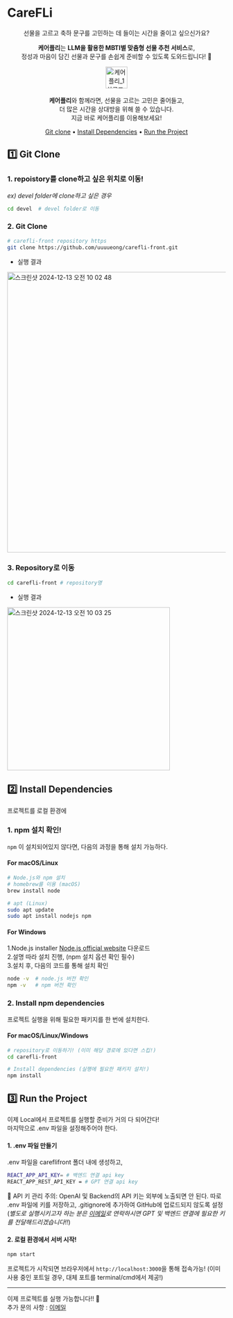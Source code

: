 # CareFLi
<div align="center">
선물을 고르고 축하 문구를 고민하는 데 들이는 시간을 줄이고 싶으신가요?

**케어플리**는 **LLM을 활용한 MBTI별 맞춤형 선물 추천 서비스**로,  
정성과 마음이 담긴 선물과 문구를 손쉽게 준비할 수 있도록 도와드립니다! 🎁
</div>

<div align="center">

<img width="50" alt="케어플리_1차로고_최종 1@2x" src="https://github.com/user-attachments/assets/d991ace5-3abd-4c3e-b098-0b9101eb617f" /><br><br>**케어플리**와 함께라면, 선물을 고르는 고민은 줄어들고,<br>더 많은 시간을 상대방을 위해 쓸 수 있습니다.<br>
지금 바로 케어플리를 이용해보세요!
</div>
<p align="center">
  <a href="#git-clone">Git clone</a> •
  <a href="#install-dependencies">Install Dependencies</a> •
  <a href="#run-the-project">Run the Project</a>
</p>

## 1️⃣ <a id="git-clone">Git Clone</a>
### 1. repoistory를 clone하고 싶은 위치로 이동!
*ex) devel folder에 clone하고 싶은 경우*
```bash
cd devel  # devel folder로 이동
```

### 2. Git Clone

```bash
# carefli-front repository https
git clone https://github.com/uuuueong/carefli-front.git 
```
- 실행 결과
<img width="645" alt="스크린샷 2024-12-13 오전 10 02 48" src="https://github.com/user-attachments/assets/d56e0e6a-7a1b-4646-84f5-e460e7f15bc5" />

### 3. Repository로 이동
```bash
cd carefli-front # repository명
```
- 실행 결과<br>
<img width="375" alt="스크린샷 2024-12-13 오전 10 03 25" src="https://github.com/user-attachments/assets/ecf10b2f-8035-4afe-902a-d401b4c8abcc" />

## 2️⃣ <a id="install-dependencies">Install Dependencies</a>
프로젝트를 로컬 환경에
### 1. npm 설치 확인!
`npm` 이 설치되어있지 않다면, 다음의 과정을 통해 설치 가능하다.

#### For macOS/Linux
```bash
# Node.js와 npm 설치
# homebrew를 이용 (macOS)
brew install node

# apt (Linux)
sudo apt update
sudo apt install nodejs npm
```

#### For Windows
1.Node.js installer [Node.js official website](https://nodejs.org/) 다운로드<br>
2.설명 따라 설치 진행, (npm 설치 옵션 확인 필수)<br>
3.설치 후, 다음의 코드를 통해 설치 확인
```bash
node -v  # node.js 버전 확인
npm -v   # npm 버전 확인
```

### 2. Install npm dependencies
프로젝트 실행을 위해 필요한 패키지를 한 번에 설치한다. 
#### For macOS/Linux/Windows
```bash
# repository로 이동하기! (이미 해당 경로에 있다면 스킵!)
cd carefli-front

# Install dependencies (실행에 필요한 패키지 설치!)
npm install
```

## 3️⃣ <a id="run-the-project">Run the Project</a>
이제 Local에서 프로젝트를 실행할 준비가 거의 다 되어간다!<br>
마지막으로 .env 파일을 설정해주어야 한다.

#### 1. .env 파일 만들기
.env 파일을 careflifront 폴더 내에 생성하고,
```bash
REACT_APP_API_KEY= # 백엔드 연결 api key
REACT_APP_REST_API_KEY = # GPT 연결 api key

```

🚨 API 키 관리 주의: OpenAI 및 Backend의 API 키는 외부에 노출되면 안 된다. 따로 .env 파일에 키를 저장하고, .gitignore에 추가하여 GitHub에 업로드되지 않도록 설정 (*별도로 실행시키고자 하는 분은 [이메일](egenechung@gmailcom)로 연락하시면 GPT 및 백엔드 연결에 필요한 키를 전달해드리겠습니다!!*)

#### 2. 로컬 환경에서 서버 시작!
```bash
npm start
```
프로젝트가 시작되면 브라우저에서 `http://localhost:3000`을 통해 접속가능! (이미 사용 중인 포트일 경우, 대체 포트를 terminal/cmd에서 제공!)

---
이제 프로젝트를 실행 가능합니다!! 🚀 <br> 추가 문의 사항 : [이메일](egenechung@gmail.com)
